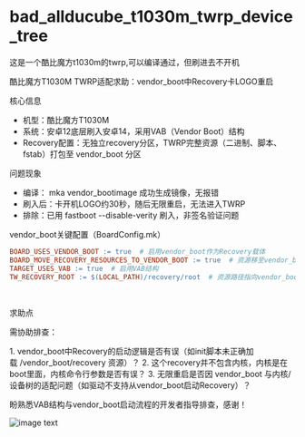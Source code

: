 # bad_allducube_t1030m_twrp_device_tree
这是一个酷比魔方t1030m的twrp,可以编译通过，但刷进去不开机


酷比魔方T1030M TWRP适配求助：vendor_boot中Recovery卡LOGO重启
 
核心信息
 
- 机型：酷比魔方T1030M
- 系统：安卓12底层刷入安卓14，采用VAB（Vendor Boot）结构
- Recovery配置：无独立recovery分区，TWRP完整资源（二进制、脚本、fstab）打包至 vendor_boot 分区
 
问题现象
 
- 编译： mka vendor_bootimage 成功生成镜像，无报错
- 刷入后：卡开机LOGO约30秒，随后无限重启，无法进入TWRP
- 排除：已用 fastboot --disable-verity 刷入，非签名验证问题
 
vendor_boot关键配置（BoardConfig.mk）

 ```makefile
BOARD_USES_VENDOR_BOOT := true  # 启用vendor_boot作为Recovery载体
BOARD_MOVE_RECOVERY_RESOURCES_TO_VENDOR_BOOT := true  # 资源移至vendor_boot
TARGET_USES_VAB := true  # 启用VAB结构
TW_RECOVERY_ROOT := $(LOCAL_PATH)/recovery/root  # 资源路径指向vendor_boot内

```
 
 
求助点
 
需协助排查：
 
1. vendor_boot中Recovery的启动逻辑是否有误（如init脚本未正确加载 /vendor_boot/recovery 资源）？
2. 这个recovery并不包含内核，内核是在boot里面，内核命令行参数是否有误？
3. 无限重启是否因 vendor_boot 与内核/设备树的适配问题（如驱动不支持从vendor_boot启动Recovery）？
 
盼熟悉VAB结构与vendor_boot启动流程的开发者指导排查，感谢！

![image text](https://github.com/rk3288/bad_allducube_t1030m_twrp_device_tree/blob/cdb6b8d11b23eae9babdf8d0ec1a84b390f45a45/Screenshot_20250627-154451_Chrome.png)
